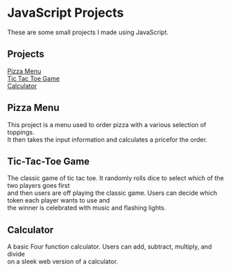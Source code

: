 # JavaScript Projects

These are some small projects I made using JavaScript.

## Projects<br>
<a href="">Pizza Menu</a><br>
<a href="">Tic Tac Toe Game</a><br>
<a href="">Calculator</a><br>

## Pizza Menu<br>
This project is a menu used to order pizza with a various selection of toppings.<br> 
It then takes the input information and calculates a pricefor the order.

## Tic-Tac-Toe Game<br>
The classic game of tic tac toe. It randomly rolls dice to select which of the two players goes first<br>
and then users are off playing the classic game. Users can decide which token each player wants to use and <br>
the winner is celebrated with music and flashing lights.

## Calculator
A basic Four function calculator. Users can add, subtract, multiply, and divide<br>
on a sleek web version of a calculator. 
